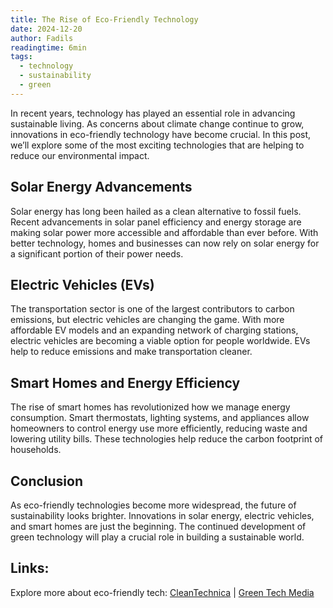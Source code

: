 ```yaml
---
title: The Rise of Eco-Friendly Technology
date: 2024-12-20
author: Fadils
readingtime: 6min
tags:
  - technology
  - sustainability
  - green
---
```

In recent years, technology has played an essential role in advancing sustainable living. As concerns about climate change continue to grow, innovations in eco-friendly technology have become crucial. In this post, we’ll explore some of the most exciting technologies that are helping to reduce our environmental impact.

## Solar Energy Advancements
Solar energy has long been hailed as a clean alternative to fossil fuels. Recent advancements in solar panel efficiency and energy storage are making solar power more accessible and affordable than ever before. With better technology, homes and businesses can now rely on solar energy for a significant portion of their power needs.

## Electric Vehicles (EVs)
The transportation sector is one of the largest contributors to carbon emissions, but electric vehicles are changing the game. With more affordable EV models and an expanding network of charging stations, electric vehicles are becoming a viable option for people worldwide. EVs help to reduce emissions and make transportation cleaner.

## Smart Homes and Energy Efficiency
The rise of smart homes has revolutionized how we manage energy consumption. Smart thermostats, lighting systems, and appliances allow homeowners to control energy use more efficiently, reducing waste and lowering utility bills. These technologies help reduce the carbon footprint of households.

## Conclusion
As eco-friendly technologies become more widespread, the future of sustainability looks brighter. Innovations in solar energy, electric vehicles, and smart homes are just the beginning. The continued development of green technology will play a crucial role in building a sustainable world.

## Links:
Explore more about eco-friendly tech: [CleanTechnica](https://cleantechnica.com) | [Green Tech Media](https://www.greentechmedia.com)
